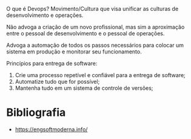 O que é Devops? Movimento/Cultura que visa unificar as culturas de desenvolvimento e operações.

Não advoga a criação de um novo profissional, mas sim a aproximação entre o pessoal de desenvolvimento e o pessoal de operações.

Advoga a automação de todos os passos necessários para colocar um sistema em produção e monitorar seu funcionamento.

Princípios para entrega de software:
1. Crie uma processo repetível e confiável para a entrega de software;
2. Automatize tudo que for possível;
3. Mantenha tudo em um sistema de controle de versões;


# Bibliografia
- https://engsoftmoderna.info/

